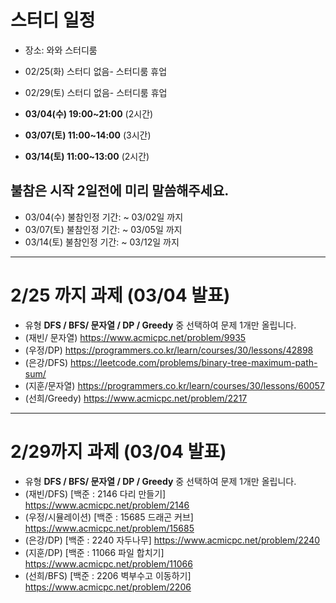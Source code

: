 # 스터디 일정
- 장소: 와와 스터디룸
- 02/25(화) 스터디 없음- 스터디룸 휴업
- 02/29(토) 스터디 없음- 스터디룸 휴업

- **03/04(수) 19:00~21:00** (2시간)  
- **03/07(토) 11:00~14:00** (3시간)
- **03/14(토) 11:00~13:00** (2시간)

## 불참은 시작 2일전에 미리 말씀해주세요.
- 03/04(수) 불참인정 기간: ~ 03/02일 까지
- 03/07(토) 불참인정 기간: ~ 03/05일 까지
- 03/14(토) 불참인정 기간: ~ 03/12일 까지

<hr>

# 2/25 까지 과제 (03/04 발표)
- 유형 **DFS / BFS/ 문자열 / DP / Greedy** 중 선택하여 문제 1개만 올립니다.
- (재빈/ 문자열) https://www.acmicpc.net/problem/9935
- (우정/DP) https://programmers.co.kr/learn/courses/30/lessons/42898
- (은강/DFS) https://leetcode.com/problems/binary-tree-maximum-path-sum/
- (지훈/문자열) https://programmers.co.kr/learn/courses/30/lessons/60057
- (선희/Greedy) https://www.acmicpc.net/problem/2217

 <hr>
 
# 2/29까지 과제 (03/04 발표)
- 유형 **DFS / BFS/ 문자열 / DP / Greedy** 중 선택하여 문제 1개만 올립니다.
- (재빈/DFS) [백준 : 2146 다리 만들기] https://www.acmicpc.net/problem/2146
- (우정/시뮬레이션) [백준 : 15685 드래곤 커브] https://www.acmicpc.net/problem/15685
- (은강/DP) [백준 : 2240 자두나무] https://www.acmicpc.net/problem/2240
- (지훈/DP) [백준 : 11066 파일 합치기] https://www.acmicpc.net/problem/11066
- (선희/BFS) [백준 : 2206 벽부수고 이동하기] https://www.acmicpc.net/problem/2206 
